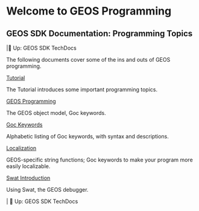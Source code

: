 # Welcome to GEOS Programming

## GEOS SDK Documentation: Programming Topics

|🔼 Up: GEOS SDK TechDocs

The following documents cover some of the ins and outs of GEOS programming.

[Tutorial](../Intro/Tutorial/)

The Tutorial introduces some important programming topics.

[GEOS Programming](./GOCLanguage/)

The GEOS object model, Goc keywords.

[Goc Keywords](../LRef/GOCKey/)

Alphabetic listing of Goc keywords, with syntax and descriptions.

[Localization](./Localization/)

GEOS-specific string functions; Goc keywords to make your program more easily localizable.

[Swat Introduction](../Tools/Swat/)

Using Swat, the GEOS debugger.

| 🔼 Up: GEOS SDK TechDocs
